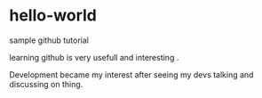 # hello-world
sample github tutorial

learning github is very usefull and interesting . 

Development became my interest after seeing my devs talking and discussing on thing.
